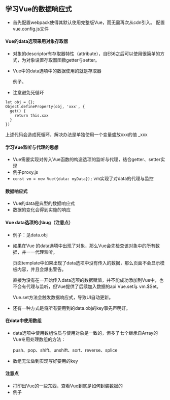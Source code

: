 ## 学习Vue的数据响应式
* 首先配置webpack使得其默认使用完整版Vue，而无需再次从cdn引入。 配置vue.config.js文件
#### Vue的data选项采用对象存取器
* 对象的descriptor有存取器特性（attribute），自ES6之后可以使用很简单的方式，为对象设置存取器函数getter与setter。
* Vue中的data选项中的数据使用的就是存取器

  例子。
* 注意避免死循环
```
let obj = {};
Object.defineProperty(obj, 'xxx', {
  get() {
    return this.xxx
  }
})
```
上述代码会造成死循环，解决办法是单独使用一个变量盛放xxx的值 _xxx
#### 学习Vue监听与代理的思想
* Vue需要实现对传入Vue函数的构造选项的监听与代理，结合getter、setter实现
* 例子proxy.js
* `const vm = new Vue({data: myData});`  vm实现了对data的代理与监控
#### 数据响应式
* Vue的data是典型的数据响应式
* 数据的变化会得到实施的响应
#### Vue data选项的小bug（注意点）
* 例子：见data.obj
* 如果在Vue 的data选项中出现了对象，那么Vue会先检查该对象中的所有数据，并一一代理监听。

  页面template中如果出现了data选项中没有传入的数据，那么页面不会显示模板内容，并且会爆出警告。

  直接为没有在一开始传入data选项的数据赋值，并不能成功添加到Vue中，也不会有代理与监听，但Vue提供了后续加入数据的api Vue.set与 vm.$Set。

  Vue.set方法会触发数据响应式，导致UI自动更新。
* 还有一种方式是将所有要用到的data.obj的key事先声明好。
#### 在data中使用数组
* data选项中使用数组性质与使用对象是一致的，但多了七个继承自Array的Vue专用处理数组的方法：

  push、pop、shift、unshift、sort、reverse、splice
* 数组无法做到实现写好要用的key
#### 注意点
* 打印出Vue的一些东西，查看Vue到底是如何封装数据的
* 例子